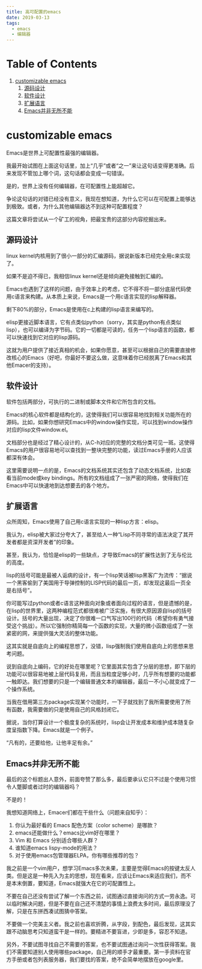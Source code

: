 ```yaml
---
title: 高可配置的emacs
date: 2019-03-13
tags:
  - emacs
  - 编辑器
---
```


# Table of Contents

1.  [customizable emacs](#org29724c1)
    1.  [源码设计](#org68391dc)
    2.  [软件设计](#org1875486)
    3.  [扩展语言](#org92ffea4)
    4.  [Emacs并非无所不能](#org8490bc4)


<a id="org29724c1"></a>

# customizable emacs

Emacs是世界上可配置性最强的编辑器。

我最开始试图在上面这句话里，加上“几乎”或者“之一”来让这句话变得更准确。后来发现不管加上哪个词，这句话都会变成一句错误。

是的，世界上没有任何编辑器，在可配置性上能超越它。

争论这句话的对错已经没有意义，我现在想知道，为什么它可以在可配置上能够达到极致。或者，为什么其他编辑器达不到这种可配置程度？

这篇文章将尝试从一个矿工的视角，把最宝贵的这部分内容挖掘出来。


<a id="org68391dc"></a>

## 源码设计

linux kernel内核用到了很小一部分的汇编源码，据说新版本已经完全用c来实现了。

如果不是迫不得已，我相信linux kernel还是倾向避免接触到汇编的。

Emacs也遇到了这样的问题，由于效率上的考虑，它不得不将一部分底层代码使用c语言来构建。从本质上来说，Emacs是一个用c语言实现的lisp解释器。

剩下80%的部分，Emacs是使用在c上构建的lisp语言来编写的。

elisp更接近脚本语言，它有点类似python（sorry，其实是python有点类似lisp），也可以编译为字节码。它的一切都是可读的，任务一个lisp语言的函数，都可以快速找到它对应的lisp源码。

这就为用户提供了接近真相的机会，如果你愿意，甚至可以根据自己的需要直接修改核心的Emacs（好吧，你最好不要这么做，这意味着你已经脱离了Emacs和其他Emacer的支持）。


<a id="org1875486"></a>

## 软件设计

软件包括两部分，可执行的二进制或脚本文件和它所包含的文档。

Emacs的核心软件都是结构化的，这使得我们可以很容易地找到相关功能所在的源码。比如，如果你想研究Emacs中的window操作实现，可以找到window操作对应的lisp文件window.el。

文档部分也是经过了精心设计的，从C-h对应的完整的文档分类可见一斑。这使得Emacs的用户很容易地可以查找到一整块完整的功能，读过Emacs手册的人应该都深有体会。

这里需要说明一点的是，Emacs的文档系统其实还包含了动态文档系统，比如查看当前mode或key bindings。所有的文档组成了一张严密的网络，使得我们在Emacs中可以快速地到达想要去的各个地方。


<a id="org92ffea4"></a>

## 扩展语言

众所周知，Emacs使用了自己用c语言实现的一种lisp方言：elisp。

我认为，elisp被大家过分夸大了，甚至给人一种“Lisp不同寻常的语法决定了其开发者都是资深开发者”的印象。

甚至，我认为，恰恰是elisp的一些缺点，才导致Emacs的扩展性达到了无与伦比的高度。

lisp的括号可能是最被人诟病的设计，有一个lisp笑话被lisp黑客广为流传：“据说一个黑客偷到了美国用于导弹控制的LISP代码的最后一页，却发现这最后一页全是右括号”。

你可能写过python或者c语言这种面向对象或者面向过程的语言，但是遗憾的是，在lisp的世界里，这两种编程范式都很难被广泛实施，有很大原因源自lisp的括号设计。括号的大量出现，决定了你很难一口气写出100行的代码（希望你有勇气接受这个挑战）。所以它强制你精简每一个函数的实现，大量的微小函数组成了一张紧密的网，来提供强大灵活的整体功能。

这其实就是自底向上的编程思想了，没错，lisp强制我们使用自底向上的思想来思考问题。

说到自底向上编码，它的好处在哪里呢？它里面其实包含了分层的思想，即下层的功能可以很容易地被上层代码复用，而且当粒度足够小时，几乎所有想要的功能都一触即达。我们想要的只是一个编辑普通文本的编辑器，最后一不小心就变成了一个操作系统。

当我在借用第三方package实现某个功能时，一下子就找到了我所需要使用了所有函数，我需要做的只是使用自己的风格封闭它。

据说，当你打算设计一个极度复杂的系统时，lisp会让开发成本和维护成本随复杂度呈指数下降。Emacs就是一个例子。

“凡有的，还要给他，让他丰足有余。”


<a id="org8490bc4"></a>

## Emacs并非无所不能

最后的这个标题出人意外，前面夸赞了那么多，最后要承认它只不过是个使用习惯令人蹩脚或者过时的编辑器吗？

不是的！

我想知道网络上，Emacer们都在干些什么（问题来自知乎）：

1.  你认为最好看的 Emacs 配色方案（color scheme）是哪款？
2.  emacs还能做什么？emacs比vim好在哪里？
3.  Vim 和 Emacs 分别适合哪些人群？
4.  谁知道emacs lispy-mode的用法？
5.  对于使用emacs包管理器ELPA，你有哪些推荐的包？

我之前是一个vim用户，想学习Emacs多次未果，主要是觉得Emacs的按键太反人类。但是这是一种先入为主的思想，现在看来，应该让Emacs来适应我们，而不是本末倒置，要知道，Emacs就强大在它的可配置性上。

不要在自己还没有尝试了解一个东西之前，试图通过直接询问的方式一劳永逸。可以临时解决问题，但是不要在自己还不清楚的事情上浪费太多时间，最后原理没了解，只是在东拼西凑试图猜中答案。

不要做一个完美主义者。我之前也喜欢折腾，从字段，到配色，最后发现，这其实跟不动脑思考只知道蛮干是一样的。要精进不要盲进，少即是多，容忍不知道。

另外，不要试图寻找自己不需要的答案，也不要试图通过询问一次性获得答案。我们不需要知道别人使用哪些package，自己用的顺手才最重要。第一手资料在官方手册或者包列表服务器，我们要找的答案，绝不会简单地摆放在google里。

